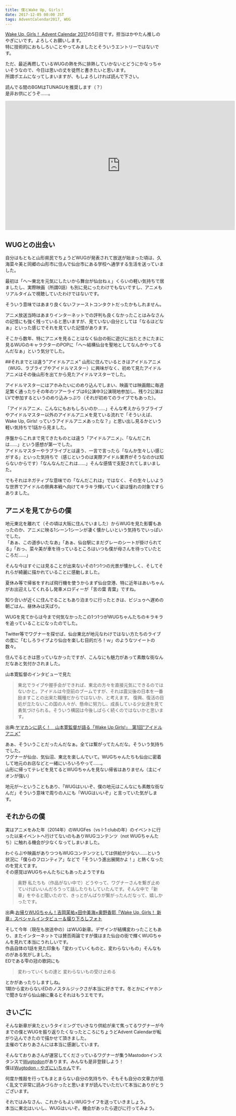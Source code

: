 ```yaml
---
title: 僕とWake Up, Girls！
date: 2017-12-05 00:00 JST
tags: AdventCalendar2017, WUG
---
```


[Wake Up, Girls！ Advent Calendar 2017](https://adventar.org/calendars/2232)の5日目です。担当はかやたん推しのやぎにいです。よろしくお願いします。  
特に技術的におもしろいことやってみましたとそういうエントリーではないです。  

ただ、最近再燃しているWUGの熱を外に排熱していかないとどうにかなっちゃいそうなので、今日は思いの丈を徒然と書きたいと思います。  
所謂ポエムになってしまいますが、もしよろしければ読んで下さい。  
  
読んでる間のBGMはTUNAGUを推奨します（？）  
是非お供にどうぞ……。  

<iframe width="728" height="410" src="https://www.youtube.com/embed/vmTHs9RAvaU?rel=0" frameborder="0" allowfullscreen></iframe>  

## WUGとの出会い  
自分はもともと山形県民でちょうどWUGが発表されて放送が始まった頃は、久海菜々美と同郷の山形市に住んで仙台市にある学校へ通学する生活を送っていました。  

最初は「へ〜東北を元気にしたいから舞台が仙台ねぇ」くらいの軽い気持ちで居ましたし、実際映画（所謂0話）も別に見にったわけでもないですし、アニメもリアルタイムで視聴していたわけではないです。  

そういう意味ではあまり良くないファーストコンタクトだったかもしれません。  

アニメ放送当時はあまりインターネットでの評判も良くなかったことはみなさんの記憶にも強く残っていると思いますが、見ていない自分としては「なるほどなぁ」といった感じでそれを見ていた記憶があります。  

そこから数年、特にアニメを見ることはなく仙台の街に遊びに出たときにたまに見るWUGのキャラクターのPOPに「へ〜結構仙台を聖地としてなんかやってるんだなぁ」という気分でした。  
  
##それまでとは違う”アイドルアニメ"
山形に住んでいるときはアイドルアニメ（WUG、ラブライブやアイドルマスター）に興味がなく、初めて見たアイドルアニメはその後山形を出てから見たアイドルマスターでした。  

アイドルマスターにはアホみたいにのめり込んでしまい、映画では映画館に毎週足繁く通ったりその年のツアーライブは6公演中3公演現地参加し、残り2公演はLVで参加するというのめり込みっぷり（それが初めてのライブでもあった）。  

「アイドルアニメ、こんなにもおもしろいのか……」そんな考えからラブライブやアイドルマスター以外のアイドルアニメを見ている流れで「そういえば、Wake Up, Girls! っていうアイドルアニメあったな？」と思い出し見るかという軽い気持ちで1話から見ました。  

序盤からこれまで見てきたものとは違う「アイドルアニメ」、「なんだこれは……」という感想が第一でした。  
アイドルマスターやラブライブとは違う、一言で言ったら「なんか生々しい感じがする」といった気持ちで（感じというのは実際アイドル業界がそうなのかは知らないからです）「なんなんだこれは……」そんな感情で支配されてしまいました。  

でもそれはネガティブな意味での「なんだこれは」ではなく、その生々しいような世界でアイドルの祭典本戦へ向けてキラキラ輝いていく姿は憧れの対象ですらありました。  

## アニメを見てからの僕  
地元東北を離れて（その頃は大阪に住んでいました）からWUGを見た影響もあったのか、アニメに映る1シーン1シーンが凄く懐かしいという気持ちでいっぱいでした。  
「あぁ、この道歩いたなあ」「あぁ、仙台駅にまだグレーのシートが掛けられてる」「おっ、菜々美が車を待っているところはいつも僕が母さんを待っていたところだ……」  

そんな今はすぐには見ることが出来ないその1つ1つの光景が懐かしく、そしてそれらが綺麗に描かれていることに感動しました。  
  
夏休み等で帰省をすれば飛行機を使うからまず仙台空港、特に近年はあいちゃんがお出迎えしてくれるし発車メロディーが「言の葉 青葉」ですね。  
  
知り合いが近くに住んでることもあり泊まりに行ったときは、ビジュゥへ遅めの朝ごはん、昼休みは天ぱり。  

WUGを見てからは今まで何気なかったこの1つ1つがWUGちゃんたちのキラキラを追っていることになったのでした。  
  
Twitter等でワグナーを探せば、仙台東北が地元なわけではない方たちのライブの度に「むしろライブより仙台を楽しむ目的だろ！ｗ」のようなツイートの数々。  
  
住んでるときは思っていなかったですが、こんなにも魅力があって素敵な街なんだなあと気付かされました。  
  
山本寛監督のインタビューで見た
> 東北でライブや握手会ができれば、東北の方々を直接元気にできるのではないかと。アイドルは今空前のブームですが、それは震災後の日本を一番励ますことの出来た職種だからではないか、と考えます。
復興、復活の目処が立たないこの国の人々が、懸命に努力し、成長している少女達を見て勇気づけられる。そういう構図は今後しばらく続くのではないかと思います。  

出典:[ヤマカンに訊く！　山本寛監督が語る「Wake Up Girls!」　第1回“アイドルアニメ”](https://animeanime.jp/article/2014/01/09/17009.html)  

あぁ、そういうことだったんだなぁ。全ては繋がってたんだな。そういう気持ちでした。  
ワグナーが仙台、気仙沼、東北を楽しんでいて。WUGちゃんたちも仙台に密着して地元のお店などと一緒にいろいろやって……。  
山形に帰ってテレビを見てるとWUGちゃんを見ない帰省はありません（主にイオンが強い）  
  
地元が〜ということもあり、「WUGはいいぞ、僕の地元はこんなにも素敵な街なんだ」そういう意味で周りの人にも「WUGはいいぞ」と言っていた気がします。  

## それからの僕  
実はアニメをみた年（2014年）のWUGFes（vs I-1 clubの年）のイベントに行った以来イベントへ行けてないのもありWUGコンテンツ（not WUGちゃんたち）に触れる機会が少なくなってしまいました。  

わぐらぶや映画がありつつもWUGコンテンツとしては供給が少ない……という状況に「僕らのフロンティア」などで「そういう進出展開かよ！」と熱くなったのを覚えてます。  
その感覚はWUGちゃんたちにもあったようですね  
> 奥野 私たちも（作品がない中で）どうやって、ワグナーさんを繋ぎ止めていけばいいんだろうって話したりもしていたんです。そんな中で「新章」をやると聞いたので、きっとがんばりが繋がったんだなって、嬉しかったです。  

出典:[お帰りWUGちゃん！吉岡茉祐×田中美海×奥野香耶「Wake Up, Girls！ 新章」スペシャルインタビュー＆撮り下ろしフォト](https://akiba-souken.com/article/31794/?page=1)
  
そして今年（現在も放送中の）はWUG新章。デザインが結構変わったこともあり、またインターネットでは賛否両論ですが僕はまた仙台の街で輝くWUGちゃんを見れて本当にうれしいです。  
作品自体の1話を見た印象も「変わっていくものと、変わらないもの」そんなものがある気がしました。  
EDである雫の冠の歌詞にも  
> 変わっていくもの達と 変わらないもの受け止める  

とかがあったりしますしね。  
1期から変わらないEDのノスタルジックさが本当に好きです。冬とかにイヤホンで聞きながら仙山線に乗るとそれはもうエモです。  

## さいごに
そんな新章が来たというタイミングでいきなり供給が来て焦ってるワグナーが今までの僕とWUGを振り返りたくなったところにちょうどAdvent Calendarが転がり込んできたので描かせて頂きました。  
主催のておりあさんには本当に感謝しています。  
  
そんなておりあさんが運営してくださっているワグナーが集うMastodonインスタンスで[Wugtodon](https://wug.fun)があります。みんなも是非登録しよう！  
僕は[Wugtodon - やぎにいちゃん](https://wug.fun/@yagi2)です。  
  
何度か推敲を行ってもまとまらない自分の気持ちや、そもそも自分の文章力が低く乱文で非常に読みづらかったと思いますが読んでいただいて本当にありがとうございます。

それではみなさん、これからもよいWUGライフを送っていきましょう。  
本当に東北はいいし、WUGはいいぞ。機会があったら遊びに行ってみよう。  